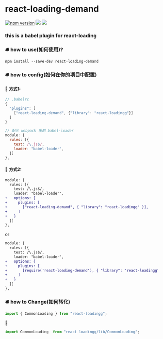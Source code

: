 # react-loading-demand


<div align="left">

[![npm version](https://img.shields.io/npm/v/react-loading-demand)](https://www.npmjs.com/package/react-loading-demand) [![](https://img.shields.io/github/issues/sixiaodong123/react-loading-demand)](https://www.npmjs.com/package/react-loading-demand) [![](https://img.shields.io/github/license/sixiaodong123/react-loading-demand)]()


</div>

### this is a babel plugin for react-loading
### 🛎 how to use(如何使用)?

```js
npm install --save-dev react-loading-demand
```



### 🛎 how to config(如何在你的项目中配置)

#### 📕 方式1:
```js
// .babelrc
{
  "plugins": [
    ["react-loading-demand", {"library": "react-loadingg"}]
  ]
}

// 配合 webpack 里的 babel-loader
module: {
  rules: [{
    test: /\.js$/,
    loader: "babel-loader",
  }]
},
```

#### 📕 方式2:

```diff
module: {
  rules: [{
    test: /\.js$/,
    loader: "babel-loader",
+   options: {
+     plugins: [
+       ["react-loading-demand", { "library": "react-loadingg" }],
+     ]
+   }
  }]
},
```

or 

```diff
module: {
  rules: [{
    test: /\.js$/,
    loader: "babel-loader",
+   options: {
+     plugins: [
+       [require('react-loading-demand'), { "library": "react-loadingg" }],
+     ]
+   }
  }]
},
```

### 🛎 how to Change(如何转化)
```js
import { CommonLoading } from "react-loadingg";
``` 
  🔨
```js
import CommonLoading  from "react-loadingg/lib/CommonLoading";
```

